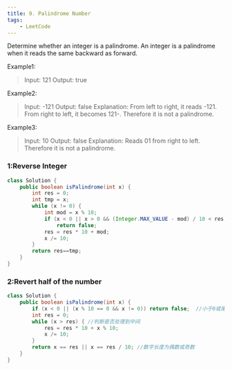 ```yaml
---
title: 9. Palindrome Number
tags:
    - LeetCode 
---
```

Determine whether an integer is a palindrome. An integer is a palindrome when it reads the same backward as forward.

Example1:
>Input: 121
>Output: true

Example2:
>Input: -121
>Output: false
>Explanation: From left to right, it reads -121. From right to left, it becomes 121-. Therefore it is not a palindrome.

Example3:
>Input: 10
Output: false
Explanation: Reads 01 from right to left. Therefore it is not a palindrome.

### 1:Reverse Integer
```java
class Solution {
    public boolean isPalindrome(int x) {
        int res = 0;
        int tmp = x;
        while (x != 0) {
            int mod = x % 10;
            if (x < 0 || x > 0 && (Integer.MAX_VALUE - mod) / 10 < res)
                return false;
            res = res * 10 + mod;
            x /= 10;
        }
        return res==tmp;
    }
}
```
### 2:Revert half of the number
```java
class Solution {
    public boolean isPalindrome(int x) {
        if (x < 0 || (x % 10 == 0 && x != 0)) return false;  //小于0或尾数为0
        int res = 0;
        while (x > res) { //判断是否处理到中间
            res = res * 10 + x % 10;
            x /= 10;
        }
        return x == res || x == res / 10; //数字长度为偶数或奇数
    }
}
```
